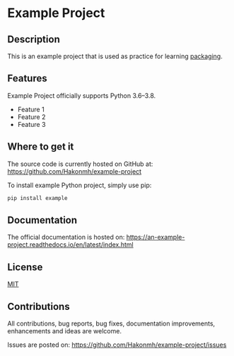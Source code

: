 # Example Project

## Description

This is an example project that is used as practice for learning [packaging][pcking].


## Features

Example Project officially supports Python 3.6–3.8.

* Feature 1
* Feature 2
* Feature 3


## Where to get it

The source code is currently hosted on GitHub at:
https://github.com/Hakonmh/example-project

To install example Python project, simply use pip:
```sh
pip install example
```


## Documentation

The official documentation is hosted on:
https://an-example-project.readthedocs.io/en/latest/index.html


## License

[MIT][mit]


## Contributions

All contributions, bug reports, bug fixes, documentation improvements, enhancements and ideas are welcome.

Issues are posted on:
https://github.com/Hakonmh/example-project/issues


[pcking]: https://packaging.python.org
[mit]: https://github.com/Hakonmh/example-project/blob/master/LICENSE.txt
"# example-project"
